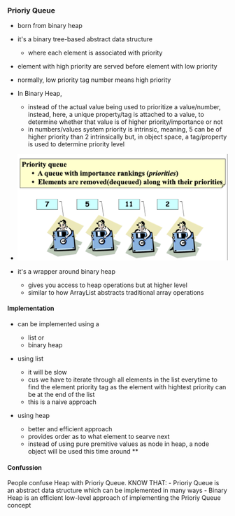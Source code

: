 ### Prioriy Queue

- born from binary heap
- it's a binary tree-based abstract data structure
    - where each element is associated with priority
- element with high priority are served before element with low priority
- normally, low priority tag number means high priority
- In Binary Heap, 
    - instead of the actual value being used to prioritize a value/number, instead, here, a unique property/tag is attached to a value, to determine whether that value is of higher priority/importance or not
    - in numbers/values system priority is intrinsic, meaning, 5 can be of higher priority than 2 intrinsically but, in object space, a tag/property is used to determine priority level 
- ![Prioriy queue image](../../assets/priority-queue.png)

- it's a wrapper around binary heap
    - gives you access to heap operations but at higher level
    - similar to how ArrayList abstracts traditional array operations


#### Implementation

- can be implemented using a 
    - list or
    - binary heap

- using list
    - it will be slow
    - cus we have to iterate through all elements in the list everytime to find the element priority tag as the element with hightest priority can be at the end of the list
    - this is a naive approach

- using heap
    - better and efficient approach
    - provides order as to what element to searve next
    - instead of using pure premitive values as node in heap, a node object will be used this time around **


#### Confussion
People confuse Heap with Prioriy Queue. KNOW THAT:
    - Prioriy Queue is an abstract data structure which can be implemented in many ways
    - Binary Heap is an efficient low-level approach of implementing the Prioriy Queue concept